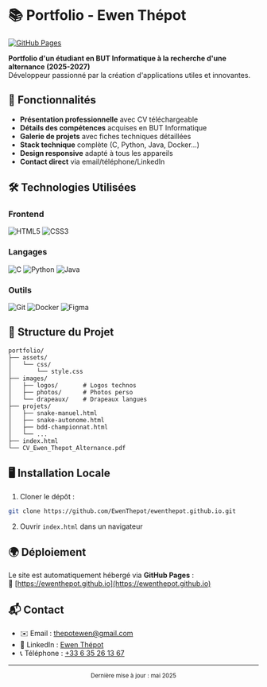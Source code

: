 # 📚 Portfolio - Ewen Thépot

[![GitHub Pages](https://img.shields.io/badge/🌐_Visiter_le_site-GitHub_Pages-2ea44f)](https://ethepot.github.io)

**Portfolio d'un étudiant en BUT Informatique à la recherche d'une alternance (2025-2027)**  
Développeur passionné par la création d'applications utiles et innovantes.

## 🚀 Fonctionnalités

- **Présentation professionnelle** avec CV téléchargeable
- **Détails des compétences** acquises en BUT Informatique
- **Galerie de projets** avec fiches techniques détaillées
- **Stack technique** complète (C, Python, Java, Docker...)
- **Design responsive** adapté à tous les appareils
- **Contact direct** via email/téléphone/LinkedIn

## 🛠 Technologies Utilisées

### Frontend
![HTML5](https://img.shields.io/badge/-HTML5-E34F26?logo=html5&logoColor=white)
![CSS3](https://img.shields.io/badge/-CSS3-1572B6?logo=css3&logoColor=white)

### Langages
![C](https://img.shields.io/badge/-C-A8B9CC?logo=c&logoColor=white)
![Python](https://img.shields.io/badge/-Python-3776AB?logo=python&logoColor=white)
![Java](https://img.shields.io/badge/-Java-007396?logo=java&logoColor=white)

### Outils
![Git](https://img.shields.io/badge/-Git-F05032?logo=git&logoColor=white)
![Docker](https://img.shields.io/badge/-Docker-2496ED?logo=docker&logoColor=white)
![Figma](https://img.shields.io/badge/-Figma-F24E1E?logo=figma&logoColor=white)

## 📂 Structure du Projet

```
portfolio/
├── assets/
│   └── css/
│       └── style.css
├── images/
│   ├── logos/       # Logos technos
│   ├── photos/      # Photos perso
│   └── drapeaux/    # Drapeaux langues
├── projets/
│   ├── snake-manuel.html
│   ├── snake-autonome.html
│   ├── bdd-championnat.html
│   └── ...
├── index.html
└── CV_Ewen_Thepot_Alternance.pdf
```

## 🖥️ Installation Locale

1. Cloner le dépôt :
```bash
git clone https://github.com/EwenThepot/ewenthepot.github.io.git
```
2. Ouvrir `index.html` dans un navigateur

## 🌍 Déploiement

Le site est automatiquement hébergé via **GitHub Pages** :  
🔗 [https://ewenthepot.github.io](https://ewenthepot.github.io)

## 📬 Contact

- ✉️ Email : [thepotewen@gmail.com](mailto:thepotewen@gmail.com)
- 📱 LinkedIn : [Ewen Thépot](https://linkedin.com/in/ewen-thepot)
- 📞 Téléphone : [+33 6 35 26 13 67](tel:+33635261367)

---

<div align="center">
  <sub>Dernière mise à jour : mai 2025</sub>
</div>
